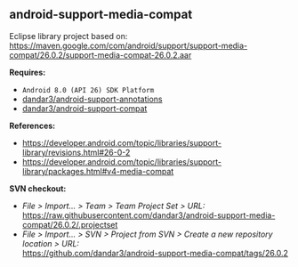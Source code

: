 ## android-support-media-compat

Eclipse library project based on:<br/>
https://maven.google.com/com/android/support/support-media-compat/26.0.2/support-media-compat-26.0.2.aar

**Requires:**
- `Android 8.0 (API 26) SDK Platform`
- [dandar3/android-support-annotations](https://github.com/dandar3/android-support-annotations/tree/26.0.2)
- [dandar3/android-support-compat](https://github.com/dandar3/android-support-compat/tree/26.0.2)

**References:**
- https://developer.android.com/topic/libraries/support-library/revisions.html#26-0-2
- https://developer.android.com/topic/libraries/support-library/packages.html#v4-media-compat

**SVN checkout:**
- _File > Import... > Team > Team Project Set > URL:_<br/>
  https://raw.githubusercontent.com/dandar3/android-support-media-compat/26.0.2/.projectset
- _File > Import... > SVN > Project from SVN > Create a new repository location > URL:_<br/> 
  https://github.com/dandar3/android-support-media-compat/tags/26.0.2